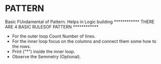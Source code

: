 # PATTERN
Basic FUndamental of Pattern. Helps in Logic building 
************ THERE ARE 4 BASIC RULESOF PATTERN ************
- For the outer loop Count Number of lines.
- For the inner loop focus on the columns and connect them some how to the rows.
- Print ("*") inside the inner loop.
- Observe the Semmetry (Optional).


